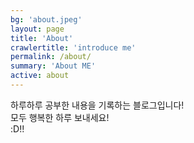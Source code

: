```yaml
---
bg: 'about.jpeg'
layout: page
title: 'About'
crawlertitle: 'introduce me'
permalink: /about/
summary: 'About ME'
active: about
---
```


하루하루 공부한 내용을 기록하는 블로그입니다!<br>
모두 행복한 하루 보내세요! <br>
:D!!
